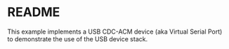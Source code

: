 # README

This example implements a USB CDC-ACM device (aka Virtual Serial Port)
to demonstrate the use of the USB device stack.

